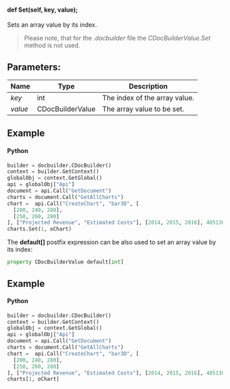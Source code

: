 #### def Set(self, key, value);

Sets an array value by its index.

> Please note, that for the *.docbuilder* file the *CDocBuilderValue.Set* method is not used.

## Parameters:

| Name     | Type             | Description                   |
| -------- | ---------------- | ----------------------------- |
| *key* | int       | The index of the array value. |
| *value* | CDocBuilderValue | The array value to be set.    |

## Example

####  Python

``` python
builder = docbuilder.CDocBuilder()
context = builder.GetContext()
globalObj = context.GetGlobal()
api = globalObj["Api"]
document = api.Call("GetDocument")
charts = document.Call("GetAllCharts")
chart =  api.Call("CreateChart", "bar3D", [
  [200, 240, 280],
  [250, 260, 280]
], ["Projected Revenue", "Estimated Costs"], [2014, 2015, 2016], 4051300, 2347595, 24)
charts.Set(1, oChart)
```

The **default[]** postfix expression can be also used to set an array value by its index:

``` python
property CDocBuilderValue default[int]
```

## Example

####  Python

``` python
builder = docbuilder.CDocBuilder()
context = builder.GetContext()
globalObj = context.GetGlobal()
api = globalObj["Api"]
document = api.Call("GetDocument")
charts = document.Call("GetAllCharts")
chart =  api.Call("CreateChart", "bar3D", [
  [200, 240, 280],
  [250, 260, 280]
], ["Projected Revenue", "Estimated Costs"], [2014, 2015, 2016], 4051300, 2347595, 24)
charts[1, oChart]
```
